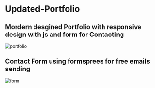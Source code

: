 # Updated-Portfolio


<h2> Mordern desgined Portfolio with responsive design with js and form for Contacting </h2> 

![portfolio](https://user-images.githubusercontent.com/61656637/197820185-fb5764d2-a418-449e-838b-4736ac1b0b04.JPG)


<h2> Contact Form using formsprees for free emails sending </h2>

![form](https://user-images.githubusercontent.com/61656637/197820758-eb7942a3-293f-47aa-b92e-48d56a88cbbf.JPG)


